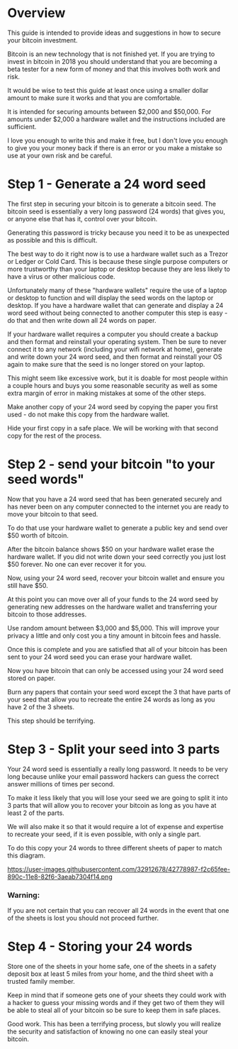 # Overview
This guide is intended to provide
ideas and suggestions in how to 
secure your bitcoin investment.

Bitcoin is an new technology
that is not finished yet.
If you are trying to invest in
bitcoin in 2018 you should understand
that you are becoming a beta tester
for a new form of money and that
this involves both work and risk.

It would be wise to test this guide
at least once using a smaller
dollar amount to make sure it works
and that you are comfortable.

It is intended for securing amounts
between $2,000 and $50,000.
For amounts under $2,000 a hardware wallet
and the instructions included
are sufficient.

I love you enough to write this
and make it free,
but I don't love you enough
to give you your money back
if there is an error or you 
make a mistake 
so use at your own risk
and be careful.

# Step 1 - Generate a 24 word seed
The first step in securing your bitcoin
is to generate a bitcoin seed.
The bitcoin seed is essentially
a very long password
(24 words)
that gives you,
or anyone else that has it,
control over your bitcoin.

Generating this password is tricky
because you need it to be
as unexpected as possible
and this is difficult.

The best way to do it right now
is to use a hardware wallet
such as a Trezor or Ledger
or Cold Card.
This is because these single purpose 
computers or more trustworthy 
than your laptop or desktop
because they are less likely to have
a virus or other malicious code.

Unfortunately many of these "hardware wallets"
require the use of a laptop or desktop
to function and will display the seed words
on the laptop or desktop.
If you have a hardware wallet that can 
generate and display a 24 word seed
without being connected to another computer this step 
is easy - do that and then write down all 24 words on paper.

If your hardware wallet requires a computer
you should create a backup and then 
format and reinstall your operating system.
Then be sure to never connect it to any network
(including your wifi network at home),
generate and write down your 24 word seed,
and then format and reinstall your OS again
to make sure that the seed 
is no longer stored on your laptop.

This might seem like excessive work,
but it is doable for most people 
within a couple hours and buys you 
some reasonable security as well as some 
extra margin of error in making mistakes
at some of the other steps.

Make another copy of your 24 word seed
by copying the paper you first used - 
do not make this copy from the hardware
wallet.

Hide your first copy in a safe place.
We will be working with that second copy
for the rest of the process.

# Step 2 - send your bitcoin "to your seed words"
Now that you have a 24 word seed that
has been generated securely and has never been 
on any computer connected to the internet
you are ready to move your bitcoin to that seed.

To do that use your hardware wallet to generate a public key
and send over $50 worth of bitcoin.

After the bitcoin balance shows $50 on your hardware wallet
erase the hardware wallet.
If you did not write down your seed correctly 
you just lost $50 forever. 
No one can ever recover it for you.

Now, using your 24 word seed,
recover your bitcoin wallet 
and ensure you still have $50.

At this point you can move over all of your funds
to the 24 word seed by generating new
addresses on the hardware wallet and transferring
your bitcoin to those addresses.

Use random amount between $3,000 and $5,000.
This will improve your privacy a little
and only cost you a tiny amount in bitcoin fees
and hassle.

Once this is complete and you are satisfied
that all of your bitcoin has been
sent to your 24 word seed
you can erase your hardware wallet.

Now you have bitcoin that can only be
accessed using your 24 word seed
stored on paper.

Burn any papers that contain your seed word
except the 3 that have parts of your seed
that allow you to recreate the entire 24 
words as long as you have 2 of the 3 sheets.

This step should be terrifying.

# Step 3 - Split your seed into 3 parts
Your 24 word seed is essentially
a really long password.
It needs to be very long because
unlike your email password
hackers can guess the correct answer
millions of times per second.

To make it less likely that you will lose
your seed we are going to split 
it into 3 parts that will allow you
to recover your bitcoin as long as you
have at least 2 of the parts.

We will also make it so that it
would require a lot of expense
and expertise to recreate your seed,
if it is even possible,
with only a single part.

To do this copy your 24 words
to three different sheets of paper
to match this diagram.

https://user-images.githubusercontent.com/32912678/42778987-f2c65fee-890c-11e8-82f6-3aeab7304f14.png


### Warning: 
If you are not certain that you
can recover all 24 words in the
event that one of the sheets is lost
you should not proceed further.


# Step 4 - Storing your 24 words
Store one of the sheets in your home safe,
one of the sheets in a safety deposit box
at least 5 miles from your home,
and the third sheet with a trusted family member.

Keep in mind that if someone gets one of your
sheets they could work with a hacker to guess
your missing words and if they get two of them
they will be able to steal all of your bitcoin 
so be sure to keep them in safe places.

Good work. 
This has been a terrifying process,
but slowly you will realize the security
and satisfaction of knowing
no one can easily steal your bitcoin.




